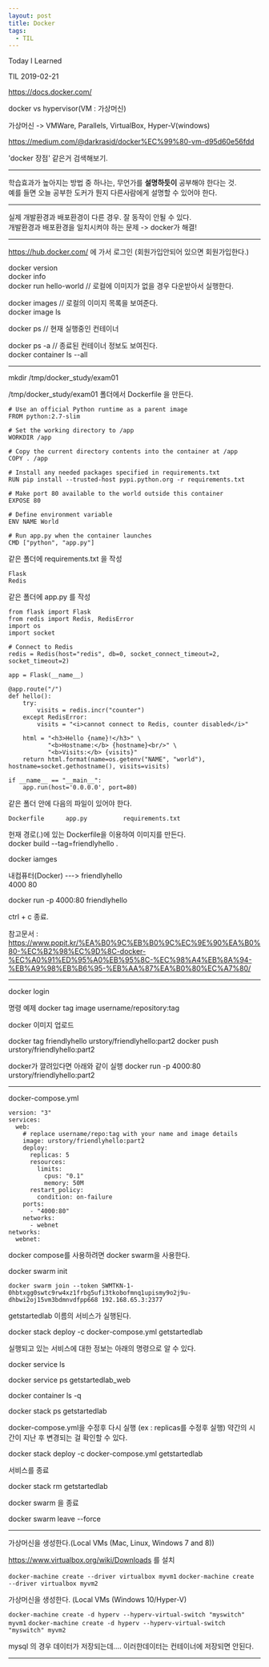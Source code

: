 ```yaml
---
layout: post 
title: Docker
tags:
  - TIL
---
```

 Today I Learned

TIL 2019-02-21

https://docs.docker.com/  

docker vs hypervisor(VM : 가상머신) 

가상머신 -> VMWare, Parallels, VirtualBox, Hyper-V(windows)

https://medium.com/@darkrasid/docker%EC%99%80-vm-d95d60e56fdd  

'docker 장점' 같은거 검색해보기.

---

학습효과가 높아지는 방법 중 하나는, 무언가를 **설명하듯이** 공부해야 한다는 것.  
예를 들면 오늘 공부한 도커가 뭔지 다른사람에게 설명할 수 있어야 한다.  

---

실제 개발환경과 배포환경이 다른 경우. 잘 동작이 안될 수 있다.  
개발환경과 배포환경을 일치시켜야 하는 문제 -> docker가 해결!

---
https://hub.docker.com/ 에 가서 로그인 (회원가입안되어 있으면 회원가입한다.)  

docker version  
docker info  
docker run hello-world // 로컬에 이미지가 없을 경우 다운받아서 실행한다.  

docker images // 로컬의 이미지 목록을 보여준다.  
docker image ls  

docker ps // 현재 실행중인 컨테이너  

docker ps -a // 종료된 컨테이너 정보도 보여진다.  
docker container ls --all  

---

mkdir /tmp/docker_study/exam01   

/tmp/docker_study/exam01 폴더에서 Dockerfile 을 만든다.  

```
# Use an official Python runtime as a parent image
FROM python:2.7-slim

# Set the working directory to /app
WORKDIR /app

# Copy the current directory contents into the container at /app
COPY . /app

# Install any needed packages specified in requirements.txt
RUN pip install --trusted-host pypi.python.org -r requirements.txt

# Make port 80 available to the world outside this container
EXPOSE 80

# Define environment variable
ENV NAME World

# Run app.py when the container launches
CMD ["python", "app.py"]

```
같은 폴더에 requirements.txt 을 작성  
```
Flask
Redis
```

같은 폴더에 app.py 를 작성  
```
from flask import Flask
from redis import Redis, RedisError
import os
import socket

# Connect to Redis
redis = Redis(host="redis", db=0, socket_connect_timeout=2, socket_timeout=2)

app = Flask(__name__)

@app.route("/")
def hello():
    try:
        visits = redis.incr("counter")
    except RedisError:
        visits = "<i>cannot connect to Redis, counter disabled</i>"

    html = "<h3>Hello {name}!</h3>" \
           "<b>Hostname:</b> {hostname}<br/>" \
           "<b>Visits:</b> {visits}"
    return html.format(name=os.getenv("NAME", "world"), hostname=socket.gethostname(), visits=visits)

if __name__ == "__main__":
    app.run(host='0.0.0.0', port=80)
```
같은 폴더 안에 다음의 파일이 있어야 한다.  
```
Dockerfile		app.py			requirements.txt
```
헌재 경로(.)에 있는 Dockerfile을 이용하여 이미지를 만든다.  
docker build --tag=friendlyhello .  

docker iamges  

내컴퓨터(Docker) ---> friendlyhello  
4000 80  

docker run -p 4000:80 friendlyhello  

ctrl + c 종료.  

참고문서 : https://www.popit.kr/%EA%B0%9C%EB%B0%9C%EC%9E%90%EA%B0%80-%EC%B2%98%EC%9D%8C-docker-%EC%A0%91%ED%95%A0%EB%95%8C-%EC%98%A4%EB%8A%94-%EB%A9%98%EB%B6%95-%EB%AA%87%EA%B0%80%EC%A7%80/

---

docker login

명령 예제
docker tag image username/repository:tag

docker 이미지 업로드

docker tag friendlyhello urstory/friendlyhello:part2
docker push urstory/friendlyhello:part2

docker가 깔려있다면 아래와 같이 실행
docker run -p 4000:80 urstory/friendlyhello:part2

---

docker-compose.yml
```
version: "3"
services:
  web:
    # replace username/repo:tag with your name and image details
    image: urstory/friendlyhello:part2
    deploy:
      replicas: 5
      resources:
        limits:
          cpus: "0.1"
          memory: 50M
      restart_policy:
        condition: on-failure
    ports:
      - "4000:80"
    networks:
      - webnet
networks:
  webnet:
```
docker compose를 사용하려면 docker swarm을 사용한다.  

docker swarm init  

```
docker swarm join --token SWMTKN-1-0hbtxgg0swtc9rw4xz1frbg5ufi3tkobofmnq1upismy9o2j9u-dhbwi2oj15vm3bdmnvdfpp668 192.168.65.3:2377
```

getstartedlab 이름의 서비스가 실행된다.

docker stack deploy -c docker-compose.yml getstartedlab

실행되고 있는 서비스에 대한 정보는 아래의 명령으로 알 수 있다.

docker service ls

docker service ps getstartedlab_web

docker container ls -q

docker stack ps getstartedlab

docker-compose.yml을 수정후 다시 실행 (ex : replicas를 수정후 실행)
약간의 시간이 지난 후 변경되는 걸 확인할 수 있다.

docker stack deploy -c docker-compose.yml getstartedlab

서비스를 종료

docker stack rm getstartedlab

docker swarm 을 종료

docker swarm leave --force

---
가상머신을 생성한다.(Local VMs (Mac, Linux, Windows 7 and 8))  

https://www.virtualbox.org/wiki/Downloads 를 설치  

`docker-machine create --driver virtualbox myvm1`
`docker-machine create --driver virtualbox myvm2`

가상머신을 생성한다. (Local VMs (Windows 10/Hyper-V)  

`docker-machine create -d hyperv --hyperv-virtual-switch "myswitch" myvm1`
`docker-machine create -d hyperv --hyperv-virtual-switch "myswitch" myvm2`

mysql 의 경우 데이터가 저장되는데.... 이러한데이터는 컨테이너에 저장되면 안된다.

---



